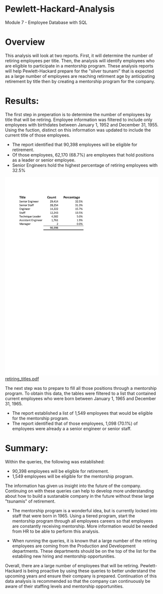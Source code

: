 # Pewlett-Hackard-Analysis
Module 7 - Employee Database with SQL


# Overview
This analysis will look at two reports.    First, it will determine the number of retiring employees per title.    Then, the analysis will identify employees who are eligible to participate in a mentorship program.    These analysis reports will help Pewlett-Hackard prepare for the "silver tsunami" that is expected as a large number of employees are reaching retirment age by anticipating retirement by title then by creating a mentorship program for the company.

# Results: 
The first step in preperation is to determine the number of employees by title that will be retiring.    Employee information was filtered to include only employees with birthdates between January 1, 1952 and December 31, 1955.  Using the fuction, distinct on this information was updated to include the current title of those employees.   

- The report identified that 90,398 employees will be eligible for retirement.
- Of those employees, 62,170 (68.7%) are employees that hold positions as a leader or senior employee.  
- Senior Engineers hold the highest percentage of retiring employees with 32.5%

<img src="/../Data/retiring_titles.pdf" width="600"> [retiring_titles.pdf](/../Data/retiring_titles.pdf)

The next step was to prepare to fill all those positions through a mentorship program.   To obtain this data, the tables were filtered to a list that contained current employees who were born between January 1, 1965 and December 31, 1965.

- The report established a list of 1,549 employees that would be eligible for the mentorship program.
- The report identified that of those employees, 1,098 (70.1%) of employees were already a a senior engineer or senior staff.


# Summary: 
Within the queries, the following was established:

- 90,398 employees will be eligible for retirement.
- 1,549 employees will be eligible for the mentorship program.

The information has given us insight into the future of the company.   Continuing on with these queries can help to develop more understanding about how to build a sustanable company in the future without these large "tsunamis" of retirement.  

- The mentorship program is a wonderful idea, but is currently locked into staff that were born in 1965.    Using a tiered program, start the mentorship program through all employees careers so that employees are constantly receiving mentorship.   More information would be needed from HR to be able to perform this analysis.

- When running the queries, it is known that a large number of the retiring employees are coming from the Production and Development departments.   These departments should be on the top of the list for the estabiling new hiring and mentorship opportunities.

Overall, there are a large number of employees that will be retiring.   Pewlett-Hackard is being proactive by using these queries to better understand the upcoming years and ensure their company is prepared.    Continuation of this data analysis is recommended so that the company can continuously be aware of their staffing levels and mentorship opportunities.


